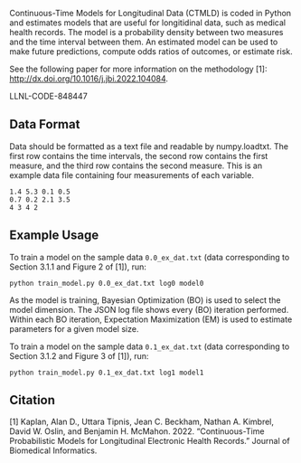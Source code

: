 Continuous-Time Models for Longitudinal Data (CTMLD) is coded in Python and estimates models that are useful for longitidinal data, such as medical health records. The model is a probability density between two measures and the time interval between them. An estimated model can be used to make future predictions, compute odds ratios of outcomes, or estimate risk.

See the following paper for more information on the methodology [1]: http://dx.doi.org/10.1016/j.jbi.2022.104084.

LLNL-CODE-848447

Data Format
----------------
Data should be formatted as a text file and readable by numpy.loadtxt. The first row contains the time intervals, the second row contains the first measure, and the third row contains the second measure.
This is an example data file containing four measurements of each variable.
```
1.4 5.3 0.1 0.5
0.7 0.2 2.1 3.5
4 3 4 2
```

Example Usage
----------------
To train a model on the sample data `0.0_ex_dat.txt` (data corresponding to Section 3.1.1 and Figure 2 of [1]), run:
```
python train_model.py 0.0_ex_dat.txt log0 model0
```
As the model is training, Bayesian Optimization (BO) is used to select the model dimension. The JSON log file shows every (BO) iteration performed. Within each BO iteration, Expectation Maximization (EM) is used to estimate parameters for a given model size.

To train a model on the sample data `0.1_ex_dat.txt` (data corresponding to Section 3.1.2 and Figure 3 of [1]), run:
```
python train_model.py 0.1_ex_dat.txt log1 model1
```

Citation
----------------
[1] Kaplan, Alan D., Uttara Tipnis, Jean C. Beckham, Nathan A. Kimbrel, David W. Oslin, and Benjamin H. McMahon. 2022. “Continuous-Time Probabilistic Models for Longitudinal Electronic Health Records.” Journal of Biomedical Informatics.
